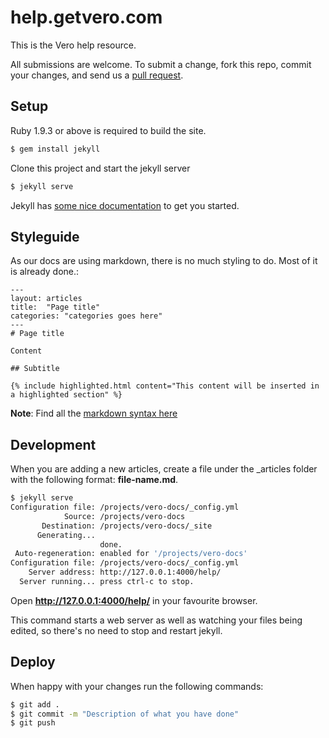 # help.getvero.com

This is the Vero help resource.

All submissions are welcome. To submit a change, fork this repo, commit your changes, and send us a [pull request](http://help.github.com/send-pull-requests/).

## Setup

Ruby 1.9.3 or above is required to build the site.


```sh
$ gem install jekyll
```

Clone this project and start the jekyll server

```sh
$ jekyll serve
```

Jekyll has [some nice documentation](http://jekyllrb.com/docs/usage/) to get you started.

## Styleguide

As our docs are using markdown, there is no much styling to do. Most of it is already done.:

    ---
    layout: articles
    title:  "Page title"
    categories: "categories goes here"
    ---
    # Page title

    Content

    ## Subtitle

    {% include highlighted.html content="This content will be inserted in a highlighted section" %}


**Note**: Find all the [markdown syntax here](http://daringfireball.net/projects/markdown/syntax)

## Development

When you are adding a new articles, create a file under the _articles folder with the following format: **file-name.md**.

```sh
$ jekyll serve
Configuration file: /projects/vero-docs/_config.yml
            Source: /projects/vero-docs
       Destination: /projects/vero-docs/_site
      Generating...
                    done.
 Auto-regeneration: enabled for '/projects/vero-docs'
Configuration file: /projects/vero-docs/_config.yml
    Server address: http://127.0.0.1:4000/help/
  Server running... press ctrl-c to stop.
```

Open **http://127.0.0.1:4000/help/** in your favourite browser.

This command starts a web server as well as watching your files being edited, so there's no need to stop and restart jekyll.

## Deploy

When happy with your changes run the following commands:

```sh
$ git add .
$ git commit -m "Description of what you have done"
$ git push
```